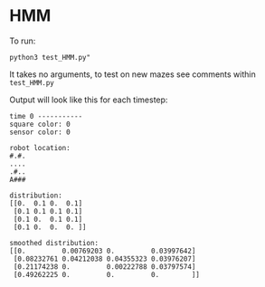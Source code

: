 # HMM
To run:

```python3 test_HMM.py"```

It takes no arguments, to test on new mazes see comments within `test_HMM.py`

Output will look like this for each timestep:

```
time 0 -----------
square color: 0
sensor color: 0

robot location:
#.#.
....
.#..
A###

distribution:
[[0.  0.1 0.  0.1]
 [0.1 0.1 0.1 0.1]
 [0.1 0.  0.1 0.1]
 [0.1 0.  0.  0. ]]

smoothed distribution:
[[0.         0.00769203 0.         0.03997642]
 [0.08232761 0.04212038 0.04355323 0.03976207]
 [0.21174238 0.         0.00222788 0.03797574]
 [0.49262225 0.         0.         0.        ]]
```